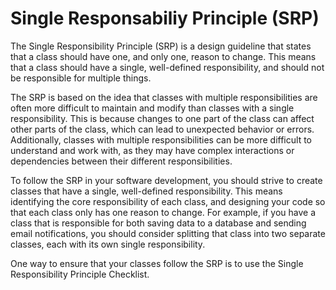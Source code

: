 # Single Responsabiliy Principle (SRP)

The Single Responsibility Principle (SRP) is a design guideline that states that a class should have one, and only one, reason to change. This means that a class should have a single, well-defined responsibility, and should not be responsible for multiple things.

The SRP is based on the idea that classes with multiple responsibilities are often more difficult to maintain and modify than classes with a single responsibility. This is because changes to one part of the class can affect other parts of the class, which can lead to unexpected behavior or errors. Additionally, classes with multiple responsibilities can be more difficult to understand and work with, as they may have complex interactions or dependencies between their different responsibilities.

To follow the SRP in your software development, you should strive to create classes that have a single, well-defined responsibility. This means identifying the core responsibility of each class, and designing your code so that each class only has one reason to change. For example, if you have a class that is responsible for both saving data to a database and sending email notifications, you should consider splitting that class into two separate classes, each with its own single responsibility.

One way to ensure that your classes follow the SRP is to use the Single Responsibility Principle Checklist.
